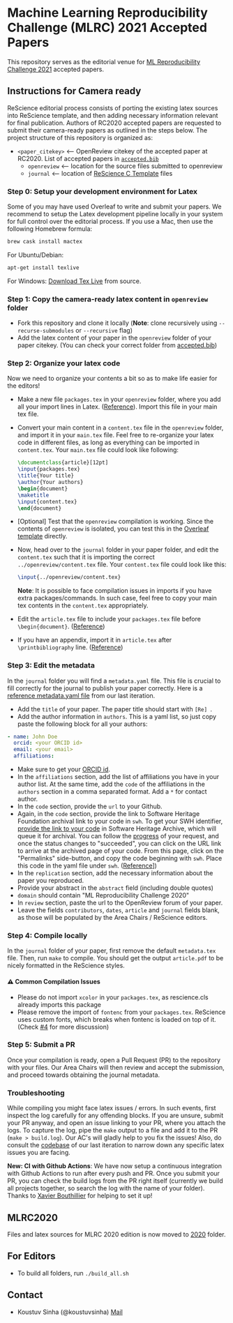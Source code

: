 # Machine Learning Reproducibility Challenge (MLRC) 2021 Accepted Papers

This repository serves as the editorial venue for [ML Reproducibility Challenge 2021](https://paperswithcode.com/rc2021) accepted papers.

## Instructions for Camera ready

ReScience editorial process consists of porting the existing latex sources into ReScience template, and then adding necessary information relevant for final publication. Authors of RC2020 accepted papers are requested to submit their camera-ready papers as outlined in the steps below. The project structure of this repository is organized as:

- `<paper_citekey>` <-- OpenReview citekey of the accepted paper at RC2020. List of accepted papers in [`accepted.bib`](/accepted.bib)
  - `openreview`  <-- location for the source files submitted to openreview
  - `journal`  <-- location of [ReScience C Template](https://github.com/ReScience/template) files


### Step 0: Setup your development environment for Latex

Some of you may have used Overleaf to write and submit your papers. We recommend to setup the Latex development pipeline locally in your system for full control over the editorial process. If you use a Mac, then use the following Homebrew formula:

``` sh
brew cask install mactex
```

For Ubuntu/Debian:

``` sh
apt-get install texlive
```

For Windows: [Download Tex Live](https://www.tug.org/texlive/acquire-netinstall.html) from source.


### Step 1: Copy the camera-ready latex content in `openreview` folder

- Fork this repository and clone it locally (**Note**: clone recursively using `--recurse-submodules` or `--recursive` flag)
- Add the latex content of your paper in the `openreview` folder of your paper citekey. (You can check your correct folder from [accepted.bib](accepted.bib))

### Step 2: Organize your latex code

Now we need to organize your contents a bit so as to make life easier for the editors!

- Make a new file `packages.tex` in your `openreview` folder, where you add all your import lines in Latex. ([Reference](https://github.com/ReScience/NeurIPS-2019/blob/master/ferlesReZeroShotKnowledge/openreview/packages.tex)). Import this file in your main tex file.
- Convert your main content in a `content.tex` file in the `openreview` folder, and import it in your `main.tex` file. Feel free to re-organize your latex code in different files, as long as everything can be imported in `content.tex`. Your `main.tex` file could look like following:

    ``` tex
    \documentclass{article}[12pt]
    \input{packages.tex}
    \title{Your title}
    \author{Your authors}
    \begin{document}
    \maketitle
    \input{content.tex}
    \end{document}
    ```


- [Optional] Test that the `openreview` compilation is working. Since the contents of `openreview` is isolated, you can test this in the [Overleaf template](https://www.overleaf.com/read/bmzfqzrkdnfg) directly. 
- Now, head over to the `journal` folder in your paper folder, and edit the `content.tex` such that it is importing the correct `../openreview/content.tex` file. Your `content.tex` file could look like this:

    ``` tex 
    \input{../openreview/content.tex}
    ```

    **Note**: It is possible to face compilation issues in imports if you have extra packages/commands. In such case, feel free to copy your main tex contents in the `content.tex` appropriately.

- Edit the `article.tex` file to include your `packages.tex` file before `\begin{document}`. ([Reference](https://github.com/ReScience/NeurIPS-2019/blob/master/ferlesReZeroShotKnowledge/journal/article.tex#L3))
- If you have an appendix, import it in `article.tex` after `\printbibliography` line. ([Reference](https://github.com/ReScience/NeurIPS-2019/blob/master/ferlesReZeroShotKnowledge/journal/article.tex#L14))

### Step 3: Edit the metadata

In the `journal` folder you will find a `metadata.yaml` file. This file is crucial to fill correctly for the journal to publish your paper correctly. Here is a [reference metadata.yaml file](https://github.com/ReScience/NeurIPS-2019/blob/master/ferlesReZeroShotKnowledge/journal/metadata.yaml) from our last iteration.

- Add the `title` of your paper. The paper title should start with `[Re] `.
- Add the author information in `authors`. This is a yaml list, so just copy paste the following block for all your authors:

``` yaml
- name: John Doe
  orcid: <your ORCID id>
  email: <your email>
  affiliations:
```

- Make sure to get your [ORCID id](https://orcid.org/).
- In the `affiliations` section, add the list of affiliations you have in your author list. At the same time, add the `code` of the affiliations in the `authors` section in a comma separated format. Add a `*` for contact author.
- In the `code` section, provide the `url` to your Github.
- Again, in the `code` section, provide the link to Software Heritage Foundation archival link to your code in `swh`. To get your SWH identifier, [provide the link to your code](https://archive.softwareheritage.org/save/) in Software Heritage Archive, which will queue it for archival. You can follow the [progress](https://archive.softwareheritage.org/save/#requests) of your request, and once the status changes to "succeeded", you can click on the URL link to arrive at the archived page of your code. From this page, click on the "Permalinks" side-button, and copy the code beginning with `swh`. Place this code in the yaml file under `swh`. ([Reference](https://github.com/ReScience/NeurIPS-2019/blob/master/ferlesReZeroShotKnowledge/journal/metadata.yaml#L46)])
- In the `replication` section, add the necessary information about the paper you reproduced.
- Provide your abstract in the `abstract` field (including double quotes)
- `domain` should contain "ML Reproducibility Challenge 2020"
- In `review` section, paste the url to the OpenReview forum of your paper.
- Leave the fields `contributors`, `dates`, `article` and `journal` fields blank, as those will be populated by the Area Chairs / ReScience editors.

### Step 4: Compile locally

In the `journal` folder of your paper, first remove the default `metadata.tex` file. Then, run `make` to compile. You should get the output `article.pdf` to be nicely formatted in the ReScience styles.

#### :warning: Common Compilation Issues

- Please do not import `xcolor` in your `packages.tex`, as rescience.cls already imports this package
- Please remove the import of `fontenc` from your `packages.tex`. ReScience uses custom fonts, which breaks when fontenc is loaded on top of it. (Check [#4](https://github.com/ReScience/RC-2020/issues/4) for more discussion)

### Step 5: Submit a PR

Once your compilation is ready, open a Pull Request (PR) to the repository with your files. Our Area Chairs will then review and accept the submission, and proceed towards obtaining the journal metadata.

### Troubleshooting

While compiling you might face latex issues / errors. In such events, first inspect the log carefully for any offending blocks. If you are unsure, submit your PR anyway, and open an issue linking to your PR, where you attach the logs. To capture the log, pipe the `make` output to a file and add it to the PR (`make > build.log`). Our AC's will gladly help to you fix the issues! Also, do consult the [codebase](https://github.com/ReScience/NeurIPS-2019) of our last iteration to narrow down any specific latex issues you are facing.

**New: CI with Github Actions**: We have now setup a continuous integration with Github Actions to run after every push and PR. Once you submit your PR, you can check the build logs from the PR right itself (currently we build all projects together, so search the log with the name of your folder). Thanks to [Xavier Bouthillier](https://github.com/bouthilx) for helping to set it up! 

## MLRC2020

Files and latex sources for MLRC 2020 edition is now moved to [2020](2020/) folder.

## For Editors

- To build all folders, run `./build_all.sh`

## Contact

- Koustuv Sinha (@koustuvsinha) [Mail](mailto:koustuv.sinha@mail.mcgill.ca)
